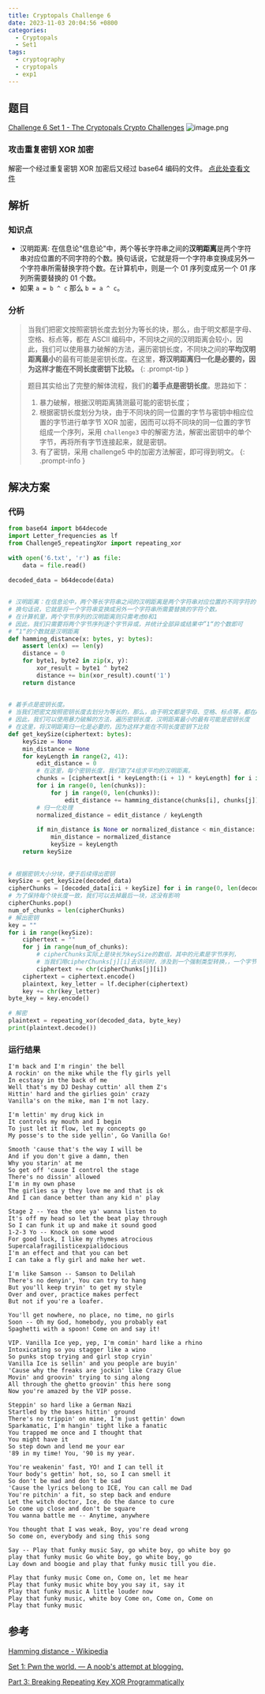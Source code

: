 ```yaml
---
title: Cryptopals Challenge 6
date: 2023-11-03 20:04:56 +0800
categories:
  - Cryptopals
  - Set1
tags:
  - cryptography
  - cryptopals
  - exp1
---
```


## 题目

[Challenge 6 Set 1 - The Cryptopals Crypto Challenges](https://cryptopals.com/sets/1/challenges/6)
![image.png](https://note-for-zephyrryan.oss-cn-beijing.aliyuncs.com/obsidian_picture/202311082005159.png)

### 攻击重复密钥 XOR 加密
解密一个经过重复密钥 XOR 加密后又经过 base64 编码的文件。
[点此处查看文件](https://cryptopals.com/static/challenge-data/6.txt)
## 解析

### 知识点
- 汉明距离: 在信息论"信息论"中，两个等长字符串之间的**汉明距离**是两个字符串对应位置的不同字符的个数。换句话说，它就是将一个字符串变换成另外一个字符串所需替换字符个数。在计算机中，则是一个 01 序列变成另一个 01 序列所需要替换的 01 个数。
- 如果 `a = b ^ c` 那么 `b = a ^ c`。

### 分析

> 当我们把密文按照密钥长度去划分为等长的块，那么，由于明文都是字母、空格、标点等，都在 ASCII 编码中，不同块之间的汉明距离会较小，因此，我们可以使用暴力破解的方法，遍历密钥长度，不同块之间的**平均汉明距离最小**的最有可能是密钥长度。在这里，**将汉明距离归一化是必要的，因为这样才能在不同长度密钥下比较。**
{: .prompt-tip }

> 题目其实给出了完整的解体流程，我们的**着手点是密钥长度**。思路如下：
> 1. 暴力破解，根据汉明距离猜测最可能的密钥长度；
> 2. 根据密钥长度划分为块，由于不同块的同一位置的字节与密钥中相应位置的字节进行单字节 XOR 加密，因而可以将不同块的同一位置的字节组成一个序列，采用 `challenge3` 中的解密方法，解密出密钥中的单个字节，再将所有字节连接起来，就是密钥。
> 3. 有了密钥，采用 challenge5 中的加密方法解密，即可得到明文。
{: .prompt-info }


## 解决方案

### 代码

```python
from base64 import b64decode  
import Letter_frequencies as lf  
from Challenge5_repeatingXor import repeating_xor  
  
with open('6.txt', 'r') as file:  
    data = file.read()  
  
decoded_data = b64decode(data)  
  
  
# 汉明距离：在信息论中，两个等长字符串之间的汉明距离是两个字符串对应位置的不同字符的个数。  
# 换句话说，它就是将一个字符串变换成另外一个字符串所需要替换的字符个数。  
# 在计算机里，两个字节序列的汉明距离则只需考虑0和1  
# 因此，我们只需要将两个字节序列逐个字节异或，并统计全部异或结果中”1“的个数即可  
# ”1“的个数就是汉明距离  
def hamming_distance(x: bytes, y: bytes):  
    assert len(x) == len(y)  
    distance = 0  
    for byte1, byte2 in zip(x, y):  
        xor_result = byte1 ^ byte2  
        distance += bin(xor_result).count('1')  
    return distance  
  
  
# 着手点是密钥长度。  
# 当我们把密文按照密钥长度去划分为等长的，那么，由于明文都是字母、空格、标点等，都在ASCII编码中，他们的汉明距离会较小；  
# 因此，我们可以使用暴力破解的方法，遍历密钥长度，汉明距离最小的最有可能是密钥长度  
# 在这里，将汉明距离归一化是必要的，因为这样才能在不同长度密钥下比较  
def get_keySize(ciphertext: bytes):  
    keySize = None  
    min_distance = None  
    for keyLength in range(2, 41):  
        edit_distance = 0  
        # 在这里，每个密钥长度，我们取了4组求平均的汉明距离。  
        chunks = [ciphertext[i * keyLength:(i + 1) * keyLength] for i in range(4)]  
        for i in range(0, len(chunks)):  
            for j in range(0, len(chunks)):  
                edit_distance += hamming_distance(chunks[i], chunks[j])  
        # 归一化处理  
        normalized_distance = edit_distance / keyLength  
  
        if min_distance is None or normalized_distance < min_distance:  
            min_distance = normalized_distance  
            keySize = keyLength  
    return keySize  
  
  
# 根据密钥大小分块，便于后续得出密钥  
keySize = get_keySize(decoded_data)  
cipherChunks = [decoded_data[i:i + keySize] for i in range(0, len(decoded_data), keySize)]  
# 为了保持每个块长度一致，我们可以去掉最后一块，这没有影响  
cipherChunks.pop()  
num_of_chunks = len(cipherChunks)  
# 解出密钥  
key = ""  
for i in range(keySize):  
    ciphertext = ""  
    for j in range(num_of_chunks):  
        # cipherChunks实际上是块长为keySize的数组，其中的元素是字节序列，  
        # 当我们用cipherChunks[j][i]去访问时，涉及到一个强制类型转换，，一个字节变成了int类型的ASCII值  
        ciphertext += chr(cipherChunks[j][i])  
    ciphertext = ciphertext.encode()  
    plaintext, key_letter = lf.decipher(ciphertext)  
    key += chr(key_letter)  
byte_key = key.encode()  
  
# 解密  
plaintext = repeating_xor(decoded_data, byte_key)  
print(plaintext.decode())
```

### 运行结果

```
I'm back and I'm ringin' the bell 
A rockin' on the mike while the fly girls yell 
In ecstasy in the back of me 
Well that's my DJ Deshay cuttin' all them Z's 
Hittin' hard and the girlies goin' crazy 
Vanilla's on the mike, man I'm not lazy. 

I'm lettin' my drug kick in 
It controls my mouth and I begin 
To just let it flow, let my concepts go 
My posse's to the side yellin', Go Vanilla Go! 

Smooth 'cause that's the way I will be 
And if you don't give a damn, then 
Why you starin' at me 
So get off 'cause I control the stage 
There's no dissin' allowed 
I'm in my own phase 
The girlies sa y they love me and that is ok 
And I can dance better than any kid n' play 

Stage 2 -- Yea the one ya' wanna listen to 
It's off my head so let the beat play through 
So I can funk it up and make it sound good 
1-2-3 Yo -- Knock on some wood 
For good luck, I like my rhymes atrocious 
Supercalafragilisticexpialidocious 
I'm an effect and that you can bet 
I can take a fly girl and make her wet. 

I'm like Samson -- Samson to Delilah 
There's no denyin', You can try to hang 
But you'll keep tryin' to get my style 
Over and over, practice makes perfect 
But not if you're a loafer. 

You'll get nowhere, no place, no time, no girls 
Soon -- Oh my God, homebody, you probably eat 
Spaghetti with a spoon! Come on and say it! 

VIP. Vanilla Ice yep, yep, I'm comin' hard like a rhino 
Intoxicating so you stagger like a wino 
So punks stop trying and girl stop cryin' 
Vanilla Ice is sellin' and you people are buyin' 
'Cause why the freaks are jockin' like Crazy Glue 
Movin' and groovin' trying to sing along 
All through the ghetto groovin' this here song 
Now you're amazed by the VIP posse. 

Steppin' so hard like a German Nazi 
Startled by the bases hittin' ground 
There's no trippin' on mine, I'm just gettin' down 
Sparkamatic, I'm hangin' tight like a fanatic 
You trapped me once and I thought that 
You might have it 
So step down and lend me your ear 
'89 in my time! You, '90 is my year. 

You're weakenin' fast, YO! and I can tell it 
Your body's gettin' hot, so, so I can smell it 
So don't be mad and don't be sad 
'Cause the lyrics belong to ICE, You can call me Dad 
You're pitchin' a fit, so step back and endure 
Let the witch doctor, Ice, do the dance to cure 
So come up close and don't be square 
You wanna battle me -- Anytime, anywhere 

You thought that I was weak, Boy, you're dead wrong 
So come on, everybody and sing this song 

Say -- Play that funky music Say, go white boy, go white boy go 
play that funky music Go white boy, go white boy, go 
Lay down and boogie and play that funky music till you die. 

Play that funky music Come on, Come on, let me hear 
Play that funky music white boy you say it, say it 
Play that funky music A little louder now 
Play that funky music, white boy Come on, Come on, Come on 
Play that funky music 

```

## 参考

[Hamming distance - Wikipedia](https://en.wikipedia.org/wiki/Hamming_distance)

[Set 1: Pwn the world. — A noob's attempt at blogging.](https://hexterisk.github.io/blog/posts/2020/04/20/set-1/)

[Part 3: Breaking Repeating Key XOR Programmatically](https://carterbancroft.com/breaking-repeating-key-xor-programmatically/)
